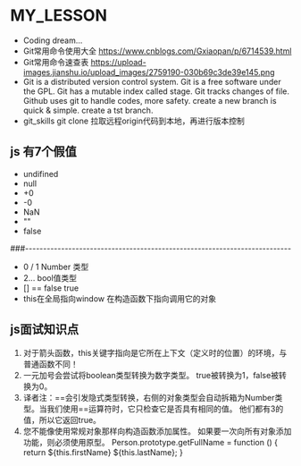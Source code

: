 # MY_LESSON
- Coding dream...
- Git常用命令使用大全
  https://www.cnblogs.com/Gxiaopan/p/6714539.html
- Git常用命令速查表
  https://upload-images.jianshu.io/upload_images/2759190-030b69c3de39e145.png
- Git is a distributed version control system.
  Git is a free software under the GPL.
  Git has a mutable index called stage.
  Git tracks changes of file.
  Github uses git to handle codes, more safety.
  create a new branch is quick & simple.
  create a tst branch.
- git_skills git clone 拉取远程origin代码到本地，再进行版本控制
 
## js 有7个假值
- undifined
- null
- +0
- -0
- NaN
- ""
- false

###--------------------------------------------------------------------------
- 0 / 1 Number 类型
- 2... bool值类型
- [] == false true
- this在全局指向window 在构造函数下指向调用它的对象

## js面试知识点
1. 对于箭头函数，this关键字指向是它所在上下文（定义时的位置）的环境，与普通函数不同！
2. 一元加号会尝试将boolean类型转换为数字类型。 true被转换为1，false被转换为0。
3. 译者注：==会引发隐式类型转换，右侧的对象类型会自动拆箱为Number类型。当我们使用==运算符时，它只检查它是否具有相同的值。 他们都有3的值，所以它返回true。
4. 您不能像使用常规对象那样向构造函数添加属性。 如果要一次向所有对象添加功能，则必须使用原型。 Person.prototype.getFullName = function () { return ${this.firstName} ${this.lastName}; }
 